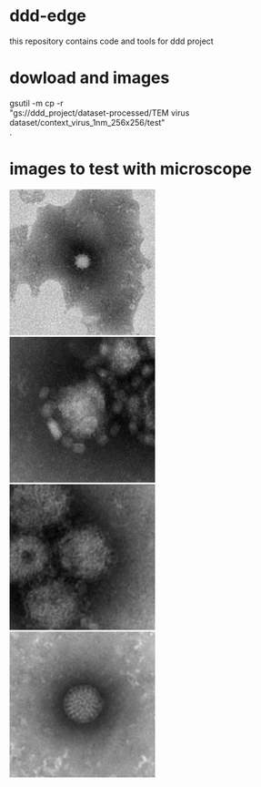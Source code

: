 # ddd-edge
this repository contains code and tools for ddd project



# dowload and images
gsutil -m cp -r \
  "gs://ddd_project/dataset-processed/TEM virus dataset/context_virus_1nm_256x256/test" \
  .

# images to test with microscope


![image adeno](pictures/adeno.png)
![image CCHF](pictures/CCHF.png)
![image rift](pictures/rift_valey.png)
![image rota](pictures/rota.png)
